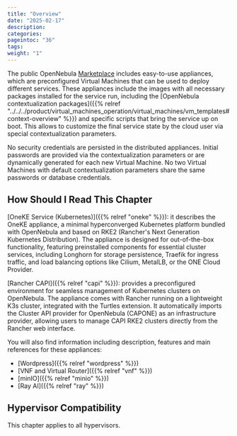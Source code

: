 ```yaml
---
title: "Overview"
date: "2025-02-17"
description:
categories:
pageintoc: "36"
tags:
weight: "1"
---
```


<a id="overview-marketplace-appliances"></a>

<!--# Overview -->

The public OpenNebula [Marketplace](https://marketplace.opennebula.io/) includes easy-to-use appliances, which are preconfigured Virtual Machines that can be used to deploy different services. These appliances include the images with all necessary packages installed for the service run, including the [OpenNebula contextualization packages]({{% relref "../../../product/virtual_machines_operation/virtual_machines/vm_templates#context-overview" %}}) and specific scripts that bring the service up on boot. This allows to customize the final service state by the cloud user via special contextualization parameters.

No security credentials are persisted in the distributed appliances. Initial passwords are provided via the contextualization parameters or are dynamically generated for each new Virtual Machine. No two Virtual Machines with default contextualization  parameters share the same passwords or database credentials.

## How Should I Read This Chapter

    
[OneKE Service (Kubernetes)]({{% relref "oneke" %}}): it describes the OneKE appliance, a minimal hyperconverged Kubernetes platform bundled with OpenNebula and based on RKE2 (Rancher's Next Generation Kubernetes Distribution). The appliance is designed for out-of-the-box functionality, featuring preinstalled components for essential cluster services, including Longhorn for storage persistence, Traefik for ingress traffic, and load balancing options like Cilium, MetalLB, or the ONE Cloud Provider.

[Rancher CAPI]({{% relref "capi" %}}): provides a preconfigured environment for seamless management of Kubernetes clusters on OpenNebula. The appliance comes with Rancher running on a lightweight K3s cluster, integrated with the Turtles extension. It automatically imports the Cluster API provider for OpenNebula (CAPONE) as an infrastructure provider, allowing users to manage CAPI RKE2 clusters directly from the Rancher web interface.

You will also find information including description, features and main references for these appliances: 
* [Wordpress]({{% relref "wordpress" %}})
* [VNF and Virtual Router]({{% relref "vnf" %}})
* [minIO]({{% relref "minio" %}})
* [Ray AI]({{% relref "ray" %}})


## Hypervisor Compatibility

This chapter applies to all hypervisors.
